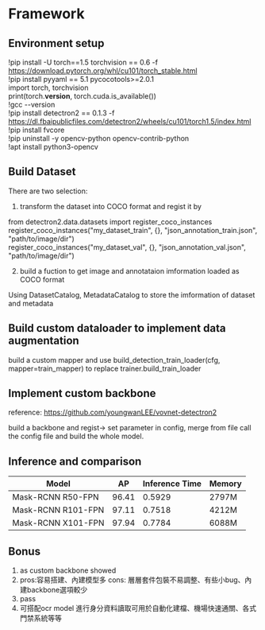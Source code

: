 # Framework

## Environment setup

!pip install -U torch==1.5 torchvision == 0.6 -f https://download.pytorch.org/whl/cu101/torch_stable.html   
!pip install pyyaml == 5.1 pycocotools>=2.0.1  
import torch, torchvision  
print(torch.__version__, torch.cuda.is_available())  
!gcc --version  
!pip install detectron2 == 0.1.3 -f https://dl.fbaipublicfiles.com/detectron2/wheels/cu101/torch1.5/index.html  
!pip install fvcore  
!pip uninstall -y opencv-python opencv-contrib-python  
!apt install python3-opencv  

## Build Dataset

There are two selection:
1. transform the dataset into COCO format and regist it by 

from detectron2.data.datasets import register_coco_instances  
register_coco_instances("my_dataset_train", {}, "json_annotation_train.json", "path/to/image/dir")  
register_coco_instances("my_dataset_val", {}, "json_annotation_val.json", "path/to/image/dir")  

2. build a fuction to get image and annotataion imformation loaded as COCO format  


Using DatasetCatalog, MetadataCatalog to store the imformation of dataset and metadata  

## Build custom dataloader to implement data augmentation 

build a custom mapper and use build_detection_train_loader(cfg, mapper=train_mapper) to replace trainer.build_train_loader

## Implement custom backbone

reference: https://github.com/youngwanLEE/vovnet-detectron2

build a backbone and regist-> set parameter in config, merge from file call the config file and build the whole model.


## Inference and comparison



| Model | AP | Inference Time | Memory| 
| -------- | -------- | -------- |---|
|Mask-RCNN R50-FPN|96.41|0.5929|2797M|
|Mask-RCNN R101-FPN|97.11|0.7518|4212M|
|Mask-RCNN X101-FPN|97.94|0.7784|6088M|


## Bonus

1. as custom backbone showed
2. pros:容易搭建、內建模型多 cons: 層層套件包裝不易調整、有些小bug、內建backbone選項較少
3. pass
4. 可搭配ocr model 進行身分資料讀取可用於自動化建檔、機場快速通關、各式門禁系統等等